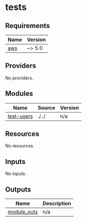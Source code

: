 # tests

<!-- BEGINNING OF PRE-COMMIT-TERRAFORM DOCS HOOK -->
## Requirements

| Name | Version |
|------|---------|
| <a name="requirement_aws"></a> [aws](#requirement\_aws) | ~> 5.0 |

## Providers

No providers.

## Modules

| Name | Source | Version |
|------|--------|---------|
| <a name="module_test-users"></a> [test-users](#module\_test-users) | ./../ | n/a |

## Resources

No resources.

## Inputs

No inputs.

## Outputs

| Name | Description |
|------|-------------|
| <a name="output_module_outs"></a> [module\_outs](#output\_module\_outs) | n/a |
<!-- END OF PRE-COMMIT-TERRAFORM DOCS HOOK -->
